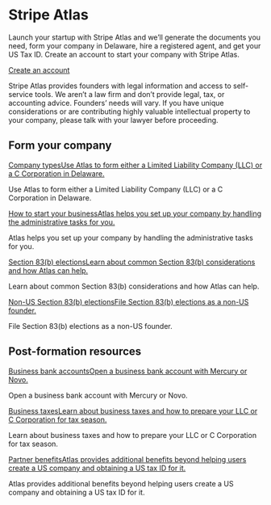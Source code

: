 # Stripe Atlas

Launch your startup with Stripe Atlas and we’ll generate the documents you need, form your company in Delaware, hire a registered agent, and get your US Tax ID. Create an account to start your company with Stripe Atlas.

[Create an account](https://dashboard.stripe.com/register/atlas)

Stripe Atlas provides founders with legal information and access to self-service tools. We aren’t a law firm and don’t provide legal, tax, or accounting advice. Founders’ needs will vary. If you have unique considerations or are contributing highly valuable intellectual property to your company, please talk with your lawyer before proceeding.

## Form your company

[Company typesUse Atlas to form either a Limited Liability Company (LLC) or a C Corporation in Delaware.](/atlas/company-types)

Use Atlas to form either a Limited Liability Company (LLC) or a C Corporation in Delaware.

[How to start your businessAtlas helps you set up your company by handling the administrative tasks for you.](/atlas/signup)

Atlas helps you set up your company by handling the administrative tasks for you.

[Section 83(b) electionsLearn about common Section 83(b) considerations and how Atlas can help.](/atlas/83b-election)

Learn about common Section 83(b) considerations and how Atlas can help.

[Non-US Section 83(b) electionsFile Section 83(b) elections as a non-US founder.](/atlas/83b-elections-non-us-founders)

File Section 83(b) elections as a non-US founder.

## Post-formation resources

[Business bank accountsOpen a business bank account with Mercury or Novo.](/atlas/payments-business-bank)

Open a business bank account with Mercury or Novo.

[Business taxesLearn about business taxes and how to prepare your LLC or C Corporation for tax season.](/atlas/business-taxes)

Learn about business taxes and how to prepare your LLC or C Corporation for tax season.

[Partner benefitsAtlas provides additional benefits beyond helping users create a US company and obtaining a US tax ID for it.](/atlas/partner-benefits)

Atlas provides additional benefits beyond helping users create a US company and obtaining a US tax ID for it.
